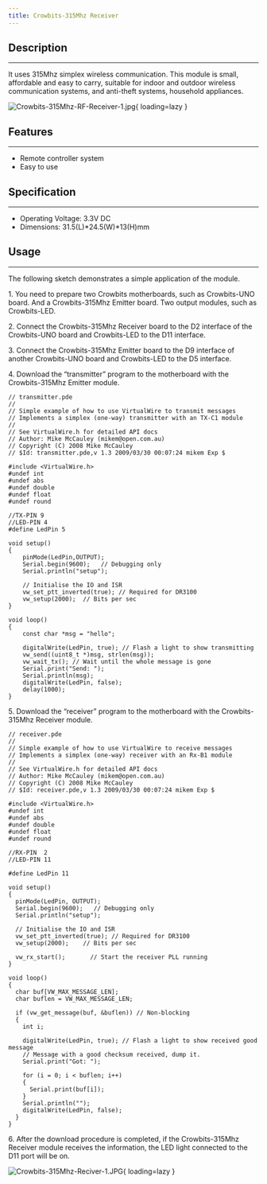 ```yaml
---
title: Crowbits-315Mhz Receiver
---
```


## Description
-----------

It uses 315Mhz simplex wireless communication. This module is small, affordable and easy to carry, suitable for indoor and outdoor wireless communication systems, and anti-theft systems, household appliances.

![Crowbits-315Mhz-RF-Receiver-1.jpg](https://wiki.elecrow.com/images/thumb/4/44/Crowbits-315Mhz-RF-Receiver-1.jpg/600px-Crowbits-315Mhz-RF-Receiver-1.jpg){ loading=lazy }

## Features
--------

- Remote controller system
- Easy to use

## Specification
-------------

- Operating Voltage: 3.3V DC
- Dimensions: 31.5(L)\*24.5(W)\*13(H)mm

## Usage
-----

The following sketch demonstrates a simple application of the module.

1\. You need to prepare two Crowbits motherboards, such as Crowbits-UNO board. And a Crowbits-315Mhz Emitter board. Two output modules, such as Crowbits-LED.

2\. Connect the Crowbits-315Mhz Receiver board to the D2 interface of the Crowbits-UNO board and Crowbits-LED to the D11 interface.

3\. Connect the Crowbits-315Mhz Emitter board to the D9 interface of another Crowbits-UNO board and Crowbits-LED to the D5 interface.

4\. Download the “transmitter” program to the motherboard with the Crowbits-315Mhz Emitter module.

```
// transmitter.pde
//
// Simple example of how to use VirtualWire to transmit messages
// Implements a simplex (one-way) transmitter with an TX-C1 module
//
// See VirtualWire.h for detailed API docs
// Author: Mike McCauley (mikem@open.com.au)
// Copyright (C) 2008 Mike McCauley
// $Id: transmitter.pde,v 1.3 2009/03/30 00:07:24 mikem Exp $

#include <VirtualWire.h>
#undef int
#undef abs
#undef double
#undef float
#undef round

//TX-PIN 9
//LED-PIN 4
#define LedPin 5

void setup()
{
    pinMode(LedPin,OUTPUT);
    Serial.begin(9600);	  // Debugging only
    Serial.println("setup");

    // Initialise the IO and ISR
    vw_set_ptt_inverted(true); // Required for DR3100
    vw_setup(2000);	 // Bits per sec
}

void loop()
{
    const char *msg = "hello";

    digitalWrite(LedPin, true); // Flash a light to show transmitting
    vw_send((uint8_t *)msg, strlen(msg));
    vw_wait_tx(); // Wait until the whole message is gone
    Serial.print("Send: ");
    Serial.println(msg);
    digitalWrite(LedPin, false);
    delay(1000);
}
```

5\. Download the “receiver” program to the motherboard with the Crowbits-315Mhz Receiver module.

```
// receiver.pde
//
// Simple example of how to use VirtualWire to receive messages
// Implements a simplex (one-way) receiver with an Rx-B1 module
//
// See VirtualWire.h for detailed API docs
// Author: Mike McCauley (mikem@open.com.au)
// Copyright (C) 2008 Mike McCauley
// $Id: receiver.pde,v 1.3 2009/03/30 00:07:24 mikem Exp $

#include <VirtualWire.h>
#undef int
#undef abs
#undef double
#undef float
#undef round

//RX-PIN  2
//LED-PIN 11

#define LedPin 11

void setup()
{
  pinMode(LedPin, OUTPUT);
  Serial.begin(9600);	// Debugging only
  Serial.println("setup");

  // Initialise the IO and ISR
  vw_set_ptt_inverted(true); // Required for DR3100
  vw_setup(2000);	 // Bits per sec

  vw_rx_start();       // Start the receiver PLL running
}

void loop()
{
  char buf[VW_MAX_MESSAGE_LEN];
  char buflen = VW_MAX_MESSAGE_LEN;

  if (vw_get_message(buf, &buflen)) // Non-blocking
  {
    int i;

    digitalWrite(LedPin, true); // Flash a light to show received good message
    // Message with a good checksum received, dump it.
    Serial.print("Got: ");

    for (i = 0; i < buflen; i++)
    {
      Serial.print(buf[i]);
    }
    Serial.println("");
    digitalWrite(LedPin, false);
  }
}
```

6\. After the download procedure is completed, if the Crowbits-315Mhz Receiver module receives the information, the LED light connected to the D11 port will be on.

![Crowbits-315Mhz-Reciver-1.JPG](https://wiki.elecrow.com/images/thumb/4/41/Crowbits-315Mhz-Reciver-1.JPG/600px-Crowbits-315Mhz-Reciver-1.JPG){ loading=lazy }